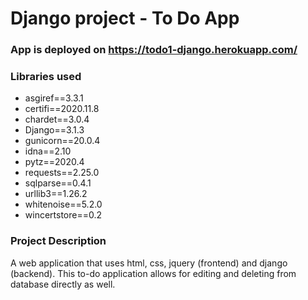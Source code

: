 # Django project - To Do App

### App is deployed on https://todo1-django.herokuapp.com/

### Libraries used
* asgiref==3.3.1
* certifi==2020.11.8
* chardet==3.0.4
* Django==3.1.3
* gunicorn==20.0.4
* idna==2.10
* pytz==2020.4
* requests==2.25.0
* sqlparse==0.4.1
* urllib3==1.26.2
* whitenoise==5.2.0
* wincertstore==0.2

### Project Description
A web application that uses html, css, jquery (frontend) and django (backend).
This to-do application allows for editing and deleting from database directly as well.
